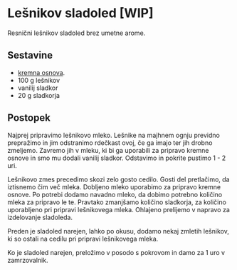 # Lešnikov sladoled [WIP]

Resnični lešnikov sladoled brez umetne arome.

## Sestavine

 * [kremna osnova](https://github.com/rodeob/sladoled/blob/master/Osnova.md).
 * 100 g lešnikov
 * vanilij sladkor
 * 20 g sladkorja

## Postopek
 
Najprej pripravimo lešnikovo mleko. Lešnike na majhnem ognju previdno prepražimo in jim odstranimo rdečkast ovoj, če ga imajo ter jih drobno zmeljemo. Zavremo jih v mleku, ki bi ga uporabili za pripravo kremne osnove in smo mu dodali vanilij sladkor. Odstavimo in pokrite pustimo 1 - 2 uri.

Lešnikovo zmes precedimo skozi zelo gosto cedilo. Gosti del pretlačimo, da iztisnemo čim več mleka. Dobljeno mleko uporabimo za pripravo kremne osnove. Po potrebi dodamo navadno mleko, da dobimo potrebno količino mleka za pripravo le te. Pravtako zmanjšamo količino sladkorja, za količino uporabljeno pri pripravi lešnikovega mleka. Ohlajeno prelijemo v napravo za izdelovanje sladoleda.

Preden je sladoled narejen, lahko po okusu, dodamo nekaj zmletih lešnikov, ki so ostali na cedilu pri pripravi lešnikovega mleka. 

Ko je sladoled narejen, preložimo v posodo s pokrovom in damo za 1 uro v zamrzovalnik.
